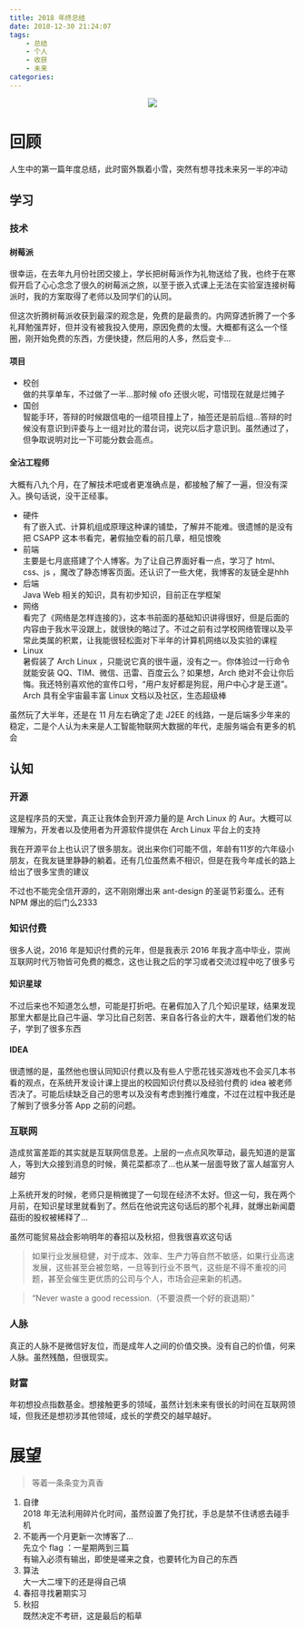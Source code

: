 ```yaml
---
title: 2018 年终总结
date: 2018-12-30 21:24:07
tags: 
    - 总结
    - 个人
    - 收获
    - 未来
categories:
---
```



<p align="center">
    <img  src='https://yiyun-1253940215.cos.ap-shanghai.myqcloud.com/20181230212355.png' class="full-class">
</p>

# 回顾
人生中的第一篇年度总结，此时窗外飘着小雪，突然有想寻找未来另一半的冲动

<!--more-->
## 学习
### 技术
#### 树莓派
很幸运，在去年九月份社团交接上，学长把树莓派作为礼物送给了我，也终于在寒假开启了心心念念了很久的树莓派之旅，以至于嵌入式课上无法在实验室连接树莓派时，我的方案取得了老师以及同学们的认同。

但这次折腾树莓派收获到最深的观念是，免费的是最贵的。内网穿透折腾了一个多礼拜勉强弄好，但并没有被我投入使用，原因免费的太慢。大概都有这么一个怪圈，刚开始免费的东西，方便快捷，然后用的人多，然后变卡...

#### 项目
- 校创  
做的共享单车，不过做了一半...那时候 ofo 还很火呢，可惜现在就是烂摊子
- 国创  
智能手环，答辩的时候跟信电的一组项目撞上了，抽签还是前后组...答辩的时候没有意识到评委与上一组对比的潜台词，说完以后才意识到。虽然通过了，但争取说明对比一下可能分数会高点。

#### 全沾工程师
大概有八九个月，在了解技术吧或者更准确点是，都接触了解了一遍，但没有深入。换句话说，没干正经事。
- 硬件  
有了嵌入式、计算机组成原理这种课的铺垫，了解并不能难。很遗憾的是没有把 CSAPP 这本书看完，暑假抽空看的前几章，相见恨晚
- 前端  
主要是七月底搭建了个人博客。为了让自己界面好看一点，学习了 html、css、js ，魔改了静态博客页面。还认识了一些大佬，我博客的友链全是hhh
- 后端  
Java Web 相关的知识，具有初步知识，目前正在学框架
- 网络  
看完了《网络是怎样连接的》，这本书前面的基础知识讲得很好，但是后面的内容由于我水平没跟上，就很快的略过了。不过之前有过学校网络管理以及平常此类属的积累，让我能很轻松面对下半年的计算机网络以及实验的课程
- Linux  
暑假装了 Arch Linux ，只能说它真的很牛逼，没有之一。你体验过一行命令就能安装 QQ、TIM、微信、迅雷、百度云么？如果想，Arch 绝对不会让你后悔。我还特别喜欢他的宣传口号，“用户友好都是狗屁，用户中心才是王道”。 Arch 具有全宇宙最丰富 Linux 文档以及社区，生态超级棒

虽然玩了大半年，还是在 11 月左右确定了走 J2EE 的线路，一是后端多少年来的稳定，二是个人认为未来是人工智能物联网大数据的年代，走服务端会有更多的机会

## 认知

### 开源

这是程序员的天堂，真正让我体会到开源力量的是 Arch Linux 的 Aur。大概可以理解为，开发者以及使用者为开源软件提供在 Arch Linux 平台上的支持

我在开源平台上也认识了很多朋友。说出来你们可能不信，年龄有11岁的六年级小朋友，在我友链里静静的躺着。还有几位虽然素不相识，但是在我今年成长的路上给出了很多宝贵的建议

不过也不能完全信开源的，这不刚刚爆出来 ant-design 的圣诞节彩蛋么。还有 NPM  爆出的后门么2333

### 知识付费

很多人说，2016 年是知识付费的元年，但是我表示 2016 年我才高中毕业，崇尚互联网时代万物皆可免费的概念，这也让我之后的学习或者交流过程中吃了很多亏

#### 知识星球

不过后来也不知道怎么想，可能是打折吧。在暑假加入了几个知识星球，结果发现那里大都是比自己牛逼、学习比自己刻苦、来自各行各业的大牛，跟着他们发的帖子，学到了很多东西

#### IDEA

很遗憾的是，虽然他也很认同知识付费以及有些人宁愿花钱买游戏也不会买几本书看的观点，在系统开发设计课上提出的校园知识付费以及经验付费的 idea 被老师否决了。可能后续缺乏自己的思考以及没有考虑到推行难度，不过在过程中我还是了解到了很多分答 App 之前的问题。

### 互联网

造成贫富差距的其实就是互联网信息差。上层的一点点风吹草动，最先知道的是富人，等到大众接到消息的时候，黄花菜都凉了...也从某一层面导致了富人越富穷人越穷

上系统开发的时候，老师只是稍微提了一句现在经济不太好。但这一句，我在两个月前，在知识星球里就看到了。然后在他说完这句话后的那个礼拜，就爆出新闻蘑菇街的股权被稀释了...

虽然可能贸易战会影响明年的春招以及秋招，但我很喜欢这句话

> 如果行业发展稳健，对于成本、效率、生产力等自然不敏感，如果行业高速发展，这些甚至会被忽略，一旦等到行业不景气，这些是不得不重视的问题，甚至会催生更优质的公司与个人，市场会迎来新的机遇。

> “Never waste a good recession.（不要浪费一个好的衰退期）”

### 人脉

真正的人脉不是微信好友位，而是成年人之间的价值交换。没有自己的价值，何来人脉。虽然残酷，但很现实。

### 财富

年初想投点指数基金。想接触更多的领域，虽然计划未来有很长的时间在互联网领域，但我还是想初涉其他领域，成长的学费交的越早越好。

# 展望

> 等着一条条变为真香

1. 自律  
2018 年无法利用碎片化时间，虽然设置了免打扰，手总是禁不住诱惑去碰手机
1. 不能再一个月更新一次博客了...  
先立个 flag ：一星期两到三篇  
有输入必须有输出，即使是嗟来之食，也要转化为自己的东西
1. 算法  
大一大二埋下的还是得自己填
2. 春招寻找暑期实习
3. 秋招  
既然决定不考研，这是最后的稻草